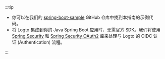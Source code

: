 :::tip

- 你可以在我们的 [spring-boot-sample](https://github.com/logto-io/spring-boot-sample) GitHub 仓库中找到本指南的示例代码。
- 将 Logto 集成到你的 Java Spring Boot 应用时，无需官方 SDK。我们将使用 [Spring Security](https://spring.io/projects/spring-security) 和 [Spring Security OAuth2](https://spring.io/guides/tutorials/spring-boot-oauth2) 库来处理与 Logto 的 OIDC 认证 (Authentication) 流程。

:::

